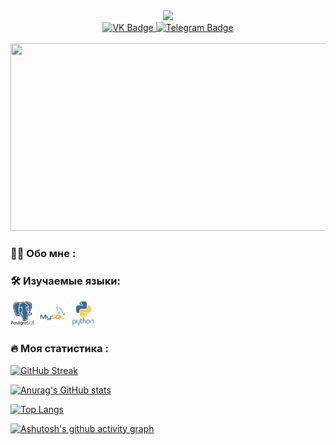 <div id="header" align="center">
  <img src="https://media.giphy.com/media/QpVUMRUJGokfqXyfa1/giphy.gif" width="300"/>
</div>



<div id="badges" align="center">
  <a href="https://vk.com/pasha_v0r0byev">
    <img src="https://img.shields.io/badge/VK-blue?style=for-the-badge&logo=VK&logoColor=white" alt="VK Badge"/>
  </a>
  <a href="https://t.me/Paveel">
    <img src="https://img.shields.io/badge/Telegram-blue?style=for-the-badge&logo=telegram&logoColor=white" alt="Telegram Badge"/>
  </a>
</div>

<div id="viewprof" align="center">
  <img src="https://komarev.com/ghpvc/?username= PlemyanikKlopova&style=flat-square&color=blue" alt=""/>
</div>


<div align="center">
  <img src="https://media.giphy.com/media/13HgwGsXF0aiGY/giphy.gif" width="600" height="300"/>
</div>


### :woman_technologist: Обо мне :


### :hammer_and_wrench: Изучаемые языки:
<div>
  <img src="https://github.com/devicons/devicon/blob/master/icons/postgresql/postgresql-original-wordmark.svg" title="TSQL" alt="TSQL" width="40" height="40"/>&nbsp;
  <img src="https://github.com/devicons/devicon/blob/master/icons/mysql/mysql-original-wordmark.svg" title="MySQL"  alt="MySQL" width="40" height="40"/>&nbsp;
  <img src="https://github.com/devicons/devicon/blob/master/icons/python/python-original-wordmark.svg" title="python"  alt="python" width="40" height="40"/>&nbsp;
</div>

### :fire: Моя статистика :
[![GitHub Streak](http://github-readme-streak-stats.herokuapp.com?user=PlemyanikKlopova&theme=dark&background=000000)](https://git.io/streak-stats)

[![Anurag's GitHub stats](https://github-readme-stats.vercel.app/api?username=PlemyanikKlopova)](https://github.com/PlemyanikKlopova/github-readme-stats)


[![Top Langs](https://github-readme-stats.vercel.app/api/top-langs/?username=PlemyanikKlopova)](https://github.com/PlemyanikKlopova/github-readme-stats)

[![Ashutosh's github activity graph](https://activity-graph.herokuapp.com/graph?username=PlemyanikKlopova)](https://github.com/PlemyanikKlopova/github-readme-activity-graph)

